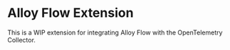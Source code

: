 # Alloy Flow Extension

This is a WIP extension for integrating Alloy Flow with the OpenTelemetry Collector.
